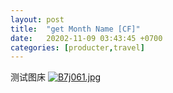 ```yaml
---
layout: post
title:  "get Month Name [CF]"
date:   20202-11-09 03:43:45 +0700
categories: [producter,travel]
---
```



测试图床
[![B7j061.jpg](https://s1.ax1x.com/2020/11/09/B7j061.jpg)](https://imgchr.com/i/B7j061)
